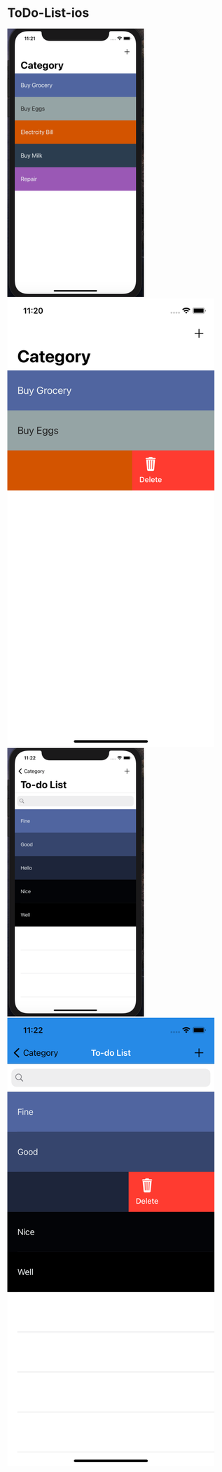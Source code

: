 # ToDo-List-ios
![ToDoList App](To-Do-List/1.png)
![ToDoList App](To-Do-List/2.png)
![ToDoList App](To-Do-List/3.png)
![ToDoList App](To-Do-List/4.png)
